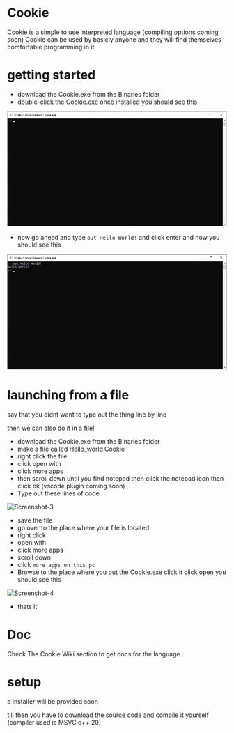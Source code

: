 # Cookie

Cookie is a simple to use interpreted language (compiling options coming soon)
Cookie can be used by basicly anyone and they will find themselves comfortable programming in it



# getting started

* download the Cookie.exe from the Binaries folder
* double-click the Cookie.exe once installed you should see this

![Screenshot-1](https://github.com/Hydroroger/Cookie/blob/main/screenShots/Screenshot-1.png)

* now go ahead and type `out Hello World!` and click enter and now you should see this

![Screenshot-2](https://github.com/Hydroroger/Cookie/blob/main/screenShots/Screenshot-2.png)

# launching from a file

say that you didnt want to type out the thing line by line 

then we can also do it in a file!

* download the Cookie.exe from the Binaries folder
* make a file called Hello_world.Cookie
* right click the file
* click open with
* click more apps 
* then scroll down until you find notepad then click the notepad icon then click ok (vscode plugin coming soon)
* Type out these lines of code

![Screenshot-3]()

* save the file
* go over to the place where your file is located
* right click
* open with
* click more apps
* scroll down 
* click `more apps on this pc`
* Browse to the place where you put the Cookie.exe click it click open you should see this

![Screenshot-4]()

* thats it!


# Doc

Check The Cookie Wiki section to get docs for the language

# setup

a installer will be provided soon

till then you have to download the source code and compile it yourself (compiler used is MSVC c++ 20)
